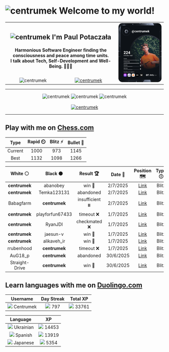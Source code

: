 <h1>
  <img
    src="https://emojis.slackmojis.com/emojis/images/1531849430/4246/blob-sunglasses.gif"
    width="30"
    alt="centrumek"
  />
  Welcome to my world!
</h1>

<table>
  <tbody>
    <tr>
      <td align="center" width="70%" colspan="2">
        <h2>
          <img
            src="https://raw.githubusercontent.com/MartinHeinz/MartinHeinz/master/wave.gif"
            width="30px"
            alt="centrumek"
          />
          I'm Paul Potaczała
        </h2>
        <h4>
          Harmonious Software Engineer finding the consciousness and peace among time units.
          <br/>
          I talk about Tech, Self-Development and Well-Being. 🌿🧘🚀
        </h4>
      </td>
      <td width="30%" rowspan="2">
        <a href="https://app.daily.dev/centrumek">
          <img
            src="./devcard.svg"
            alt="centrumek"
          />
        </a>
      </td>
    </tr>
    <tr align="center">
      <td>
        <img
          src="https://komarev.com/ghpvc/?username=centrumek&label=visitors&color=0e75b6&style=flat"
          alt="centrumek"
        >
      </td>
      <td>
        <a href="https://stackoverflow.com/users/14496012/centrumek">
          <img
            src="https://stackoverflow.com/users/flair/14496012.png?theme=dark"
            alt="centrumek"
          >
        </a>
      </td>
    </tr>
  </tbody>
</table>

---
<div align="center">
  <img 
    src="https://github-readme-stats.vercel.app/api?username=centrumek&show_icons=true&count_private=true&theme=dark&hide_border=true&hide=issues,contribs&bg_color=00000000"
    alt="centrumek"
  />
  <img
    src="https://github-readme-stats.vercel.app/api/top-langs/?username=centrumek&layout=compact&hide_border=true&theme=dark&bg_color=00000000&langs_count=6&exclude_repo=air-statistic-app"
    alt="centrumek"
  />
  <img 
    src="https://github-readme-streak-stats.herokuapp.com?user=centrumek&theme=dark&hide_border=true&background=FFFFFF00"
    alt="centrumek"
  />
  <br/>
  <br/>
  <a href="https://www.buymeacoffee.com/centrumek">
    <img
      src="https://cdn.buymeacoffee.com/buttons/v2/default-orange.png"
      height="50"
      width="210"
      alt="centrumek"
    />
  </a>
</div>

---

## Play with me on [Chess.com](https://www.chess.com/member/centrumek)

<div align="center">
<!--START_SECTION:chessStats-->
<!-- Automatically generated with https://github.com/Balastrong/chess-stats-action -->

| Type | Rapid ⏲️ | Blitz ⚡ | Bullet 🔫 |
|:---:|:---:|:---:|:---:|
| Current | 1000 | 973 | 1145 |
| Best | 1132 | 1098 | 1266 |

| White ⚪ | Black ⚫ | Result 🏆 | Date 📅 | Position 🗺️ | Type 🕕 |
|:---:|:---:|:---:|:---:|:---:|:---:|
| **centrumek** | abanobey | win 🥇 | 2/7/2025 | <a href="http://www.ee.unb.ca/cgi-bin/tervo/fen.pl?select=r1bq3r/ppk2Bp1/1npbp3/3p1p2/N2P4/1P2P3/P1P2PPP/R1BQK2R b KQ - 0 14">Link</a> | Blitz |
| **centrumek** | Temka123131 | abandoned  | 2/7/2025 | <a href="http://www.ee.unb.ca/cgi-bin/tervo/fen.pl?select=8/6kp/R7/8/6PP/6r1/1K3r2/8 w - - 1 43">Link</a> | Blitz |
| Babagfarm | **centrumek** | insufficient ⏸️ | 2/7/2025 | <a href="http://www.ee.unb.ca/cgi-bin/tervo/fen.pl?select=8/8/8/1K6/2Bk4/8/8/8 b - - 0 64">Link</a> | Blitz |
| **centrumek** | playforfun67433 | timeout ❌ | 1/7/2025 | <a href="http://www.ee.unb.ca/cgi-bin/tervo/fen.pl?select=8/K4k2/2q5/8/8/8/8/8 w - - 2 63">Link</a> | Blitz |
| **centrumek** | RyanJDI | checkmated ❌ | 1/7/2025 | <a href="http://www.ee.unb.ca/cgi-bin/tervo/fen.pl?select=8/R1pk4/1p2p3/1P1pP2p/3P1P1P/4b3/1PP2qP1/5K2 w - - 2 30">Link</a> | Blitz |
| **centrumek** | jaesun-v | win 🥇 | 1/7/2025 | <a href="http://www.ee.unb.ca/cgi-bin/tervo/fen.pl?select=rn1Q4/6Rp/1k1ppn2/1B2qP2/1P6/P1N5/5K1P/R7 b - - 4 29">Link</a> | Blitz |
| **centrumek** | alikaveh_ir | win 🥇 | 1/7/2025 | <a href="http://www.ee.unb.ca/cgi-bin/tervo/fen.pl?select=8/8/p7/B2kP3/Q2P4/1K6/1PP5/8 b - - 4 54">Link</a> | Blitz |
| rrubenhood | **centrumek** | timeout ❌ | 1/7/2025 | <a href="http://www.ee.unb.ca/cgi-bin/tervo/fen.pl?select=8/pkp5/5Q2/2p1N2p/3qP1bP/1P1P4/P1P3PK/5R2 b - - 0 32">Link</a> | Blitz |
| AuG18_p | **centrumek** | abandoned  | 30/6/2025 | <a href="http://www.ee.unb.ca/cgi-bin/tervo/fen.pl?select=8/r2k3p/P2P2p1/2PK2P1/7P/6P1/8/R7 b - - 4 42">Link</a> | Blitz |
| Straight-Drive | **centrumek** | win 🥇 | 30/6/2025 | <a href="http://www.ee.unb.ca/cgi-bin/tervo/fen.pl?select=3r1rk1/p1p2pp1/7p/1p2p3/4P2P/P1P2q2/1R6/2K5 w - - 0 30">Link</a> | Blitz |

<!--END_SECTION:chessStats-->
</div>

## Learn languages with me on [Duolingo.com](https://www.duolingo.com/profile/Centrumek)

<div align="center">
<!--START_SECTION:duolingoStats-->
<!-- Automatically generated with https://github.com/centrumek/duolingo-readme-stats-->

| Username | Day Streak | Total XP |
|:---:|:---:|:---:|
| <img src="https://raw.githubusercontent.com/centrumek/duolingo-readme-stats/main/assets/duolingo.png" height="12"> Centrumek | <img src="https://raw.githubusercontent.com/centrumek/duolingo-readme-stats/main/assets/streakinactive.svg" height="12"> 797 | <img src="https://raw.githubusercontent.com/centrumek/duolingo-readme-stats/main/assets/xp.svg" height="12"> 33761 | <img src="https://raw.githubusercontent.com/centrumek/duolingo-readme-stats/main/assets/xp.svg" height="12"> 0 |

| Language | XP |
|:---:|:---:|
| <img src="https://raw.githubusercontent.com/centrumek/duolingo-readme-stats/main/assets/langs/ukrainian.svg" height="12"> Ukrainian | <img src="https://raw.githubusercontent.com/centrumek/duolingo-readme-stats/main/assets/xp.svg" height="12"> 14453 |
| <img src="https://raw.githubusercontent.com/centrumek/duolingo-readme-stats/main/assets/langs/spanish.svg" height="12"> Spanish | <img src="https://raw.githubusercontent.com/centrumek/duolingo-readme-stats/main/assets/xp.svg" height="12"> 13919 |
| <img src="https://raw.githubusercontent.com/centrumek/duolingo-readme-stats/main/assets/langs/japanese.svg" height="12"> Japanese | <img src="https://raw.githubusercontent.com/centrumek/duolingo-readme-stats/main/assets/xp.svg" height="12"> 5354 |

<!--END_SECTION:duolingoStats-->
</div>
<!--
**centrumek/centrumek** is a ✨ _special_ ✨ repository because its `README.md` (this file) appears on your GitHub profile.

Here are some ideas to get you started:

- 🔭 I’m currently working on ...
- 🌱 I’m currently learning ...
- 👯 I’m looking to collaborate on ...
- 🤔 I’m looking for help with ...
- 💬 Ask me about ...
- 📫 How to reach me: ...
- 😄 Pronouns: ...
- ⚡ Fun fact: ...
-->
